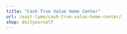 ```yaml
---
title: "Cash True Value Home Center"
url: /east-lyme/cash-true-value-home-center/
shop: doityourself
---
```

